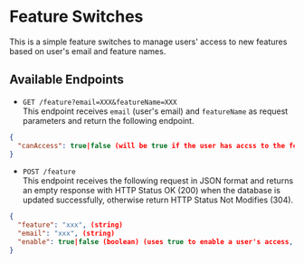 # Feature Switches
This is a simple feature switches to manage users' access to new features based on user's email and feature names.

## Available Endpoints
- ```GET /feature?email=XXX&featureName=XXX```  
This endpoint receives `email` (user's email) and `featureName` as request parameters and return the following endpoint.
```json
{
  "canAccess": true|false (will be true if the user has accss to the featureName)
}
```

- `POST /feature`  
This endpoint receives the following request in JSON format and returns an empty response
with HTTP Status OK (200) when the database is updated successfully, otherwise return HTTP
Status Not Modifies (304).
```json
{
  "feature": "xxx", (string)
  "email": "xxx", (string)
  "enable": true|false (boolean) (uses true to enable a user's access, otherwise false)
}
```

